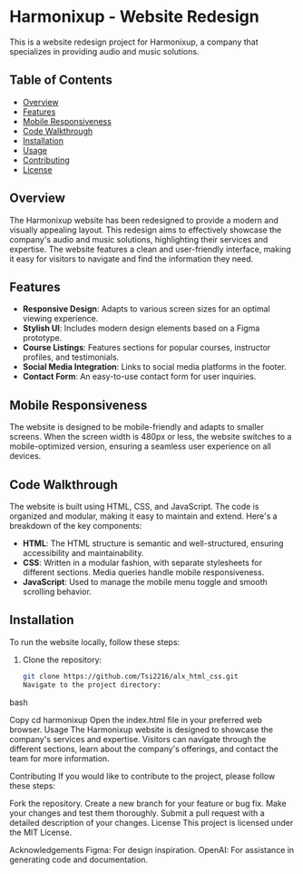 # Harmonixup - Website Redesign

This is a website redesign project for Harmonixup, a company that specializes in providing audio and music solutions.

## Table of Contents
- [Overview](#overview)
- [Features](#features)
- [Mobile Responsiveness](#mobile-responsiveness)
- [Code Walkthrough](#code-walkthrough)
- [Installation](#installation)
- [Usage](#usage)
- [Contributing](#contributing)
- [License](#license)

## Overview
The Harmonixup website has been redesigned to provide a modern and visually appealing layout. This redesign aims to effectively showcase the company's audio and music solutions, highlighting their services and expertise. The website features a clean and user-friendly interface, making it easy for visitors to navigate and find the information they need.

## Features
- **Responsive Design**: Adapts to various screen sizes for an optimal viewing experience.
- **Stylish UI**: Includes modern design elements based on a Figma prototype.
- **Course Listings**: Features sections for popular courses, instructor profiles, and testimonials.
- **Social Media Integration**: Links to social media platforms in the footer.
- **Contact Form**: An easy-to-use contact form for user inquiries.

## Mobile Responsiveness
The website is designed to be mobile-friendly and adapts to smaller screens. When the screen width is 480px or less, the website switches to a mobile-optimized version, ensuring a seamless user experience on all devices.

## Code Walkthrough
The website is built using HTML, CSS, and JavaScript. The code is organized and modular, making it easy to maintain and extend. Here's a breakdown of the key components:
- **HTML**: The HTML structure is semantic and well-structured, ensuring accessibility and maintainability.
- **CSS**: Written in a modular fashion, with separate stylesheets for different sections. Media queries handle mobile responsiveness.
- **JavaScript**: Used to manage the mobile menu toggle and smooth scrolling behavior.

## Installation
To run the website locally, follow these steps:
1. Clone the repository:
   ```bash
   git clone https://github.com/Tsi2216/alx_html_css.git
   Navigate to the project directory:
bash

Copy
cd harmonixup
Open the index.html file in your preferred web browser.
Usage
The Harmonixup website is designed to showcase the company's services and expertise. Visitors can navigate through the different sections, learn about the company's offerings, and contact the team for more information.

Contributing
If you would like to contribute to the project, please follow these steps:

Fork the repository.
Create a new branch for your feature or bug fix.
Make your changes and test them thoroughly.
Submit a pull request with a detailed description of your changes.
License
This project is licensed under the MIT License.

Acknowledgements
Figma: For design inspiration.
OpenAI: For assistance in generating code and documentation.
